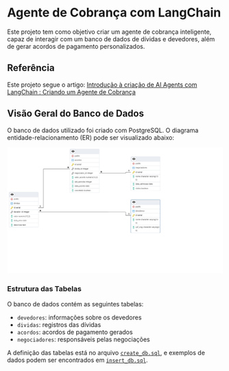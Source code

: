 # Agente de Cobrança com LangChain

Este projeto tem como objetivo criar um agente de cobrança inteligente, capaz de interagir com um banco de dados de dívidas e devedores, além de gerar acordos de pagamento personalizados.

## Referência

Este projeto segue o artigo: [Introdução à criação de AI Agents com LangChain : Criando um Agente de Cobrança](https://www.dio.me/articles/introducao-a-criacao-de-ai-agents-com-langchain-criando-um-agente-de-cobranca-f1139653ff1b)

## Visão Geral do Banco de Dados

O banco de dados utilizado foi criado com PostgreSQL. O diagrama entidade-relacionamento (ER) pode ser visualizado abaixo:

![Diagrama ER](docs/ERD.png)

### Estrutura das Tabelas

O banco de dados contém as seguintes tabelas:
- `devedores`: informações sobre os devedores
- `dividas`: registros das dívidas
- `acordos`: acordos de pagamento gerados
- `negociadores`: responsáveis pelas negociações

A definição das tabelas está no arquivo [`create_db.sql`](db/create_db.sql), e exemplos de dados podem ser encontrados em [`insert_db.sql`](db/insert_db.sql).
